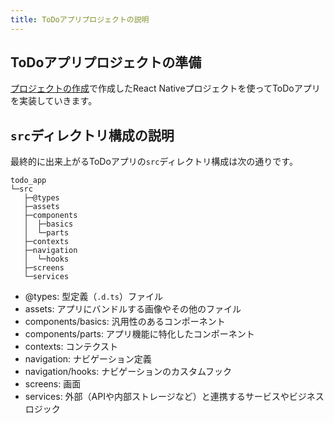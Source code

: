 ```yaml
---
title: ToDoアプリプロジェクトの説明
---
```


## ToDoアプリプロジェクトの準備

[プロジェクトの作成](../getting-started/create-project.md)で作成したReact Nativeプロジェクトを使ってToDoアプリを実装していきます。

## `src`ディレクトリ構成の説明

最終的に出来上がるToDoアプリの`src`ディレクトリ構成は次の通りです。

```console
todo_app
└─src
   ├─@types
   ├─assets
   ├─components
   │  ├─basics
   │  └─parts
   ├─contexts
   ├─navigation
   │  └─hooks
   ├─screens
   └─services
```

- @types: 型定義（`.d.ts`）ファイル
- assets: アプリにバンドルする画像やその他のファイル
- components/basics: 汎用性のあるコンポーネント
- components/parts: アプリ機能に特化したコンポーネント
- contexts: コンテクスト
- navigation: ナビゲーション定義
- navigation/hooks: ナビゲーションのカスタムフック
- screens: 画面
- services: 外部（APIや内部ストレージなど）と連携するサービスやビジネスロジック

